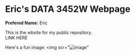 <h1> Eric's DATA 3452W Webpage</h1>

<p>
<strong>Prefered Name:</strong> Eric <br>

This is the wbsite for my public repository.<br> LINK HERE <br>

Here's a fun image: <img scr="![image](https://user-images.githubusercontent.com/54556844/217090864-2efee1f1-f499-4e84-bef7-81784e241fd5.png)"
</p>


